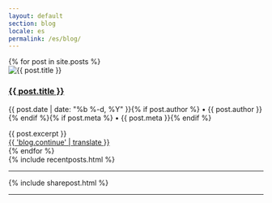 ```yaml
---
layout: default
section: blog
locale: es
permalink: /es/blog/
---
```


<div class="space-70"></div>
<div class="container">
    <div class="row">
        <div class="col-md-8">
            {% for post in site.posts %}
            <div class="blog-post-section">
                <div class="blog-post-img">
                    <img src="/assets/images/blog/{{ post.image }}" class="img-responsive" alt="{{ post.title }}">
                </div>
                <div class="blog-post-header">
                    <h3><a href="{{ post.url }}" class="hover-color">{{ post.title }}</a></h3>
                </div>
                <div class="blog-post-info">
                  <p>{{ post.date | date: "%b %-d, %Y" }}{% if post.author %} • {{ post.author }}{% endif %}{% if post.meta %} • {{ post.meta }}{% endif %}</p>
                </div>
                <div class="blog-post-detail">
                  {{ post.excerpt }}
                </div>
                <div class="blog-post-more text-right">
                    <a href="{{ post.url }}" class="btn theme-btn-default btn-lg">{{ 'blog.continue' | translate }}</a>
                </div>
            </div><!--blog post section end-->
            <div class="space-40"></div>
            {% endfor %}
        </div><!--blog content-->
        <div class="col-md-4">
            <div class="sidebar-box">
                {% include recentposts.html %}
            </div>
            <div class="clearfix"></div>
            <hr>
            <div class="sidebar-box">
                {% include sharepost.html %}
            </div><hr>
        </div><!--sideabr blog end -->
    </div>

</div>
